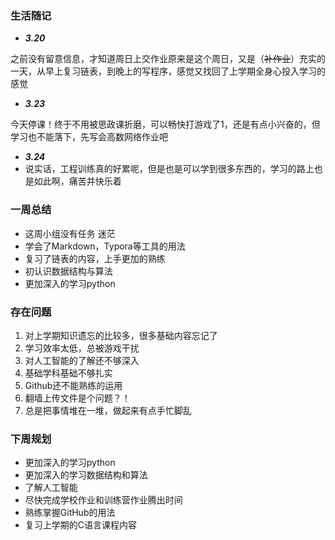 ### 生活随记

* ***3.20***   

之前没有留意信息，才知道周日上交作业原来是这个周日，又是（~~补作业~~）充实的一天，从早上复习链表，到晚上的写程序，感觉又找回了上学期全身心投入学习的感觉

* ***3.23***

今天停课！终于不用被思政课折磨，可以畅快打游戏了1，还是有点小兴奋的，但学习也不能落下，先写会高数网络作业吧

- ***3.24***
- 说实话，工程训练真的好累呢，但是也是可以学到很多东西的，学习的路上也是如此啊，痛苦并快乐着

### 一周总结

* 这周小组没有任务 迷茫
* 学会了Markdown，Typora等工具的用法
* 复习了链表的内容，上手更加的熟练
* 初认识数据结构与算法
* 更加深入的学习python

### 存在问题

1. 对上学期知识遗忘的比较多，很多基础内容忘记了
2. 学习效率太低，总被游戏干扰
3. 对人工智能的了解还不够深入
4. 基础学科基础不够扎实
5. Github还不能熟练的运用
6. 翻墙上传文件是个问题？！
7. 总是把事情堆在一堆，做起来有点手忙脚乱

### 下周规划

* 更加深入的学习python
* 更加深入的学习数据结构和算法
* 了解人工智能
* 尽快完成学校作业和训练营作业腾出时间
* 熟练掌握GitHub的用法
* 复习上学期的C语言课程内容